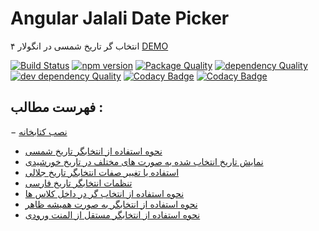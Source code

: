 # Angular Jalali Date Picker
انتخاب گر تاریخ شمسی در انگولار ۴
[DEMO](https://fingerpich.github.io/jalali-angular-datepicker/)

[![Build Status](https://travis-ci.org/fingerpich/jalali-angular-datepicker.svg?branch=jalali-master)](https://travis-ci.org/fingerpich/jalali-angular-datepicker) 
[![npm version](https://badge.fury.io/js/ng2-jalali-date-picker.svg)](https://badge.fury.io/js/ng2-jalali-date-picker)
[![Package Quality](http://npm.packagequality.com/shield/ng2-jalali-date-picker.svg)](http://packagequality.com/#?package=ng2-jalali-date-picker)
[![dependency Quality](https://david-dm.org/fingerpich/jalali-angular-datepicker.svg)](https://david-dm.org/fingerpich/jalali-angular-datepicker)
[![dev dependency Quality](https://david-dm.org/fingerpich/jalali-angular-datepicker/dev-status.svg)](https://david-dm.org/fingerpich/jalali-angular-datepicker?type=dev)
[![Codacy Badge](https://api.codacy.com/project/badge/Grade/72a073fa893f4f0b823f41106c9e4f56)](https://www.codacy.com/app/zarei-bs/jalali-angular-datepicker?utm_source=github.com&amp;utm_medium=referral&amp;utm_content=fingerpich/jalali-angular-datepicker&amp;utm_campaign=Badge_Grade)
[![Codacy Badge](https://api.codacy.com/project/badge/Coverage/72a073fa893f4f0b823f41106c9e4f56)](https://www.codacy.com/app/zarei-bs/jalali-angular-datepicker?utm_source=github.com&amp;utm_medium=referral&amp;utm_content=fingerpich/jalali-angular-datepicker&amp;utm_campaign=Badge_Coverage)

## فهرست مطالب :

 − [نصب کتابخانه](https://github.com/fingerpich/jalali-angular-datepicker#installation)
 - [نحوه استفاده از انتخابگر تاریخ شمسی](https://github.com/fingerpich/jalali-angular-datepicker#how_to_use)
 - [نمایش تاریخ انتخاب شده به صورت های مختلف در تاریخ خورشیدی](https://github.com/fingerpich/jalali-angular-datepicker#how_to_use_the_output_as_a_jalali_shamsi_date)
 - [استفاده یا تغییر صفات انتخابگر تاریخ جلالی](https://github.com/fingerpich/jalali-angular-datepicker#Attributes)
 - [تنظمات انتخابگر تاریخ فارسی](https://github.com/fingerpich/jalali-angular-datepicker#Configuration)
 - [نحوه استفاده از انتخاب گر در داخل کلاس ها](https://github.com/fingerpich/jalali-angular-datepicker#API)
 - [نحوه استفاده از انتخابگر به صورت همیشه ظاهر](https://github.com/fingerpich/jalali-angular-datepicker#Inline_-_Day_Calendar)
 - [نحوه استفاده از انتخابگر مستقل از المنت ورودی](https://github.com/fingerpich/jalali-angular-datepicker#Directive)
